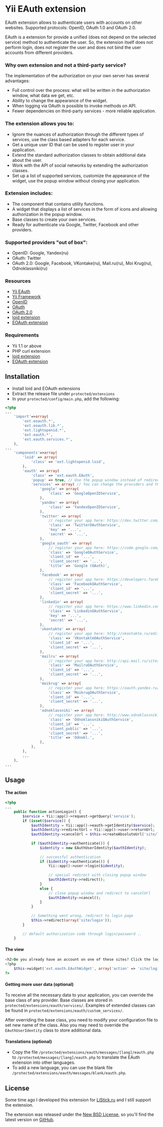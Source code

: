 Yii EAuth extension
===================

EAuth extension allows to authenticate users with accounts on other websites.
Supported protocols: OpenID, OAuth 1.0 and OAuth 2.0.

EAuth is a extension for provide a unified (does not depend on the selected service) method to authenticate the user. So, the extension itself does not perform login, does not register the user and does not bind the user accounts from different providers.


### Why own extension and not a third-party service?
The implementation of the authorization on your own server has several advantages:

* Full control over the process: what will be written in the authorization window, what data we get, etc.
* Ability to change the appearance of the widget.
* When logging via OAuth is possible to invoke methods on API.
* Fewer dependencies on third-party services - more reliable application.


### The extension allows you to:

* Ignore the nuances of authorization through the different types of services, use the class based adapters for each service.
* Get a unique user ID that can be used to register user in your application.
* Extend the standard authorization classes to obtain additional data about the user.
* Work with the API of social networks by extending the authorization classes.
* Set up a list of supported services, customize the appearance of the widget, use the popup window without closing your application.
	

### Extension includes:

* The component that contains utility functions.
* A widget that displays a list of services in the form of icons and allowing authorization in the popup window.
* Base classes to create your own services.
* Ready for authenticate via Google, Twitter, Facebook and other providers.


### Supported providers "out of box":

* OpenID: Google, Yandex(ru)
* OAuth: Twitter
* OAuth 2.0: Google, Facebook, VKontake(ru), Mail.ru(ru), Moi Krug(ru), Odnoklassniki(ru)


### Resources

* [Yii EAuth](https://github.com/Nodge/yii-eauth)
* [Yii Framework](http://yiiframework.com/)
* [OpenID](http://openid.net/)
* [OAuth](http://oauth.net/)
* [OAuth 2.0](http://oauth.net/2/)
* [loid extension](http://www.yiiframework.com/extension/loid)
* [EOAuth extension](http://www.yiiframework.com/extension/eoauth)


### Requirements

* Yii 1.1 or above
* PHP curl extension
* [loid extension](http://www.yiiframework.com/extension/loid)
* [EOAuth extension](http://www.yiiframework.com/extension/eoauth)


## Installation

* Install loid and EOAuth extensions
* Extract the release file under `protected/extensions`
* In your `protected/config/main.php`, add the following:

```php
<?php
...
	'import'=>array(
		'ext.eoauth.*',
		'ext.eoauth.lib.*',
		'ext.lightopenid.*',
		'ext.eauth.*',
		'ext.eauth.services.*',
	),
...
	'components'=>array(
		'loid' => array(
			'class' => 'ext.lightopenid.loid',
		),
		'eauth' => array(
			'class' => 'ext.eauth.EAuth',
			'popup' => true, // Use the popup window instead of redirecting.
			'services' => array( // You can change the providers and their classes.
				'google' => array(
					'class' => 'GoogleOpenIDService',
				),
				'yandex' => array(
					'class' => 'YandexOpenIDService',
				),
				'twitter' => array(
					// register your app here: https://dev.twitter.com/apps/new
					'class' => 'TwitterOAuthService',
					'key' => '...',
					'secret' => '...',
				),
				'google_oauth' => array(
					// register your app here: https://code.google.com/apis/console/
					'class' => 'GoogleOAuthService',
					'client_id' => '...',
					'client_secret' => '...',
					'title' => 'Google (OAuth)',
				),
				'facebook' => array(
					// register your app here: https://developers.facebook.com/apps/
					'class' => 'FacebookOAuthService',
					'client_id' => '...',
					'client_secret' => '...',
				),
				'linkedin' => array(
					// register your app here: https://www.linkedin.com/secure/developer
					'class' => 'LinkedinOAuthService',
					'key' => '...',
					'secret' => '...',
				),
				'vkontakte' => array(
					// register your app here: http://vkontakte.ru/editapp?act=create&site=1
					'class' => 'VKontakteOAuthService',
					'client_id' => '...',
					'client_secret' => '...',
				),
				'mailru' => array(
					// register your app here: http://api.mail.ru/sites/my/add
					'class' => 'MailruOAuthService',
					'client_id' => '...',
					'client_secret' => '...',
				),
				'moikrug' => array(
					// register your app here: https://oauth.yandex.ru/client/my
					'class' => 'MoikrugOAuthService',
					'client_id' => '...',
					'client_secret' => '...',
				),
				'odnoklassniki' => array(
					// register your app here: http://www.odnoklassniki.ru/dk?st.cmd=appsInfoMyDevList&st._aid=Apps_Info_MyDev
					'class' => 'OdnoklassnikiOAuthService',
					'client_id' => '...',
					'client_public' => '...',
					'client_secret' => '...',
					'title' => 'Odnokl.',
				),
			),
		),
		...
	),
...
```


## Usage

#### The action

```php
<?php
...
	public function actionLogin() {
		$service = Yii::app()->request->getQuery('service');
		if (isset($service)) {
			$authIdentity = Yii::app()->eauth->getIdentity($service);
			$authIdentity->redirectUrl = Yii::app()->user->returnUrl;
			$authIdentity->cancelUrl = $this->createAbsoluteUrl('site/login');
			
			if ($authIdentity->authenticate()) {
				$identity = new EAuthUserIdentity($authIdentity);
				
				// successful authentication
				if ($identity->authenticate()) {
					Yii::app()->user->login($identity);
					
					// special redirect with closing popup window
					$authIdentity->redirect();
				}
				else {
					// close popup window and redirect to cancelUrl
					$authIdentity->cancel();
				}
			}
			
			// Something went wrong, redirect to login page
			$this->redirect(array('site/login'));
		}
		
		// default authorization code through login/password ..
	}
```

#### The view

```php
<h2>Do you already have an account on one of these sites? Click the logo to log in with it here:</h2>
<?php 
	$this->widget('ext.eauth.EAuthWidget', array('action' => 'site/login'));
?>
```

#### Getting more user data (optional)

To receive all the necessary data to your application, you can override the base class of any provider.
Base classes are stored in `protected/extensions/eauth/services/`.
Examples of extended classes can be found in `protected/extensions/eauth/custom_services/`.

After overriding the base class, you need to modify your configuration file to set new name of the class.
Also you may need to override the `EAuthUserIdentity` class to store additional data.

#### Translations (optional)

* Copy the file `/protected/extensions/eauth/messages/[lang]/eauth.php` to `/protected/messages/[lang]/eauth.php` to translate the EAuth extension into other languages.
* To add a new language, you can use the blank file `/protected/extensions/eauth/messages/blank/eauth.php`.

## License

Some time ago I developed this extension for [LiStick.ru](http://listick.ru) and I still support the extension.

The extension was released under the [New BSD License](http://www.opensource.org/licenses/bsd-license.php), so you'll find the latest version on [GitHub](https://github.com/Nodge/yii-eauth).
